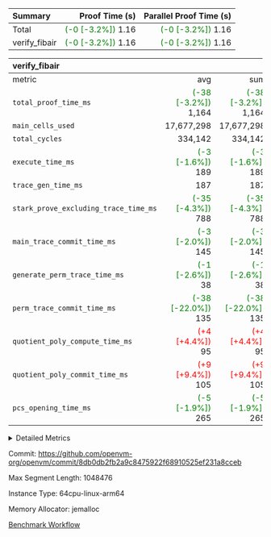 | Summary | Proof Time (s) | Parallel Proof Time (s) |
|:---|---:|---:|
| Total | <span style='color: green'>(-0 [-3.2%])</span> 1.16 | <span style='color: green'>(-0 [-3.2%])</span> 1.16 |
| verify_fibair | <span style='color: green'>(-0 [-3.2%])</span> 1.16 | <span style='color: green'>(-0 [-3.2%])</span> 1.16 |


| verify_fibair |||||
|:---|---:|---:|---:|---:|
|metric|avg|sum|max|min|
| `total_proof_time_ms ` | <span style='color: green'>(-38 [-3.2%])</span> 1,164 | <span style='color: green'>(-38 [-3.2%])</span> 1,164 | <span style='color: green'>(-38 [-3.2%])</span> 1,164 | <span style='color: green'>(-38 [-3.2%])</span> 1,164 |
| `main_cells_used     ` |  17,677,298 |  17,677,298 |  17,677,298 |  17,677,298 |
| `total_cycles        ` |  334,142 |  334,142 |  334,142 |  334,142 |
| `execute_time_ms     ` | <span style='color: green'>(-3 [-1.6%])</span> 189 | <span style='color: green'>(-3 [-1.6%])</span> 189 | <span style='color: green'>(-3 [-1.6%])</span> 189 | <span style='color: green'>(-3 [-1.6%])</span> 189 |
| `trace_gen_time_ms   ` |  187 |  187 |  187 |  187 |
| `stark_prove_excluding_trace_time_ms` | <span style='color: green'>(-35 [-4.3%])</span> 788 | <span style='color: green'>(-35 [-4.3%])</span> 788 | <span style='color: green'>(-35 [-4.3%])</span> 788 | <span style='color: green'>(-35 [-4.3%])</span> 788 |
| `main_trace_commit_time_ms` | <span style='color: green'>(-3 [-2.0%])</span> 145 | <span style='color: green'>(-3 [-2.0%])</span> 145 | <span style='color: green'>(-3 [-2.0%])</span> 145 | <span style='color: green'>(-3 [-2.0%])</span> 145 |
| `generate_perm_trace_time_ms` | <span style='color: green'>(-1 [-2.6%])</span> 38 | <span style='color: green'>(-1 [-2.6%])</span> 38 | <span style='color: green'>(-1 [-2.6%])</span> 38 | <span style='color: green'>(-1 [-2.6%])</span> 38 |
| `perm_trace_commit_time_ms` | <span style='color: green'>(-38 [-22.0%])</span> 135 | <span style='color: green'>(-38 [-22.0%])</span> 135 | <span style='color: green'>(-38 [-22.0%])</span> 135 | <span style='color: green'>(-38 [-22.0%])</span> 135 |
| `quotient_poly_compute_time_ms` | <span style='color: red'>(+4 [+4.4%])</span> 95 | <span style='color: red'>(+4 [+4.4%])</span> 95 | <span style='color: red'>(+4 [+4.4%])</span> 95 | <span style='color: red'>(+4 [+4.4%])</span> 95 |
| `quotient_poly_commit_time_ms` | <span style='color: red'>(+9 [+9.4%])</span> 105 | <span style='color: red'>(+9 [+9.4%])</span> 105 | <span style='color: red'>(+9 [+9.4%])</span> 105 | <span style='color: red'>(+9 [+9.4%])</span> 105 |
| `pcs_opening_time_ms ` | <span style='color: green'>(-5 [-1.9%])</span> 265 | <span style='color: green'>(-5 [-1.9%])</span> 265 | <span style='color: green'>(-5 [-1.9%])</span> 265 | <span style='color: green'>(-5 [-1.9%])</span> 265 |



<details>
<summary>Detailed Metrics</summary>

|  | verify_program_compile_ms | total_cells | stark_prove_excluding_trace_time_ms | quotient_poly_compute_time_ms | quotient_poly_commit_time_ms | perm_trace_commit_time_ms | pcs_opening_time_ms | main_trace_commit_time_ms |
| --- | --- | --- | --- | --- | --- | --- | --- |
|  | 7 | 65,536 | 37 | 1 | 6 | 0 | 22 | 6 | 

| air_name | rows | quotient_deg | main_cols | interactions | constraints | cells |
| --- | --- | --- | --- | --- | --- | --- |
| AccessAdapterAir<2> |  | 2 |  | 5 | 12 |  | 
| AccessAdapterAir<4> |  | 2 |  | 5 | 12 |  | 
| AccessAdapterAir<8> |  | 2 |  | 5 | 12 |  | 
| FibonacciAir | 32,768 | 1 | 2 |  | 5 | 65,536 | 
| FriReducedOpeningAir |  | 2 |  | 39 | 71 |  | 
| JalRangeCheckAir |  | 2 |  | 9 | 14 |  | 
| NativePoseidon2Air<BabyBearParameters>, 1> |  | 2 |  | 136 | 572 |  | 
| PhantomAir |  | 2 |  | 3 | 5 |  | 
| ProgramAir |  | 1 |  | 1 | 4 |  | 
| VariableRangeCheckerAir |  | 1 |  | 1 | 4 |  | 
| VmAirWrapper<AluNativeAdapterAir, FieldArithmeticCoreAir> |  | 2 |  | 15 | 27 |  | 
| VmAirWrapper<BranchNativeAdapterAir, BranchEqualCoreAir<1> |  | 2 |  | 11 | 25 |  | 
| VmAirWrapper<NativeAdapterAir<2, 0>, PublicValuesCoreAir> |  | 2 |  | 11 | 29 |  | 
| VmAirWrapper<NativeLoadStoreAdapterAir<1>, NativeLoadStoreCoreAir<1> |  | 2 |  | 15 | 20 |  | 
| VmAirWrapper<NativeLoadStoreAdapterAir<4>, NativeLoadStoreCoreAir<4> |  | 2 |  | 15 | 20 |  | 
| VmAirWrapper<NativeVectorizedAdapterAir<4>, FieldExtensionCoreAir> |  | 2 |  | 15 | 27 |  | 
| VmConnectorAir |  | 2 |  | 5 | 11 |  | 
| VolatileBoundaryAir |  | 2 |  | 7 | 19 |  | 

| group | trace_gen_time_ms | total_proof_time_ms | total_cycles | total_cells | stark_prove_excluding_trace_time_ms | quotient_poly_compute_time_ms | quotient_poly_commit_time_ms | perm_trace_commit_time_ms | pcs_opening_time_ms | main_trace_commit_time_ms | main_cells_used | generate_perm_trace_time_ms | execute_time_ms |
| --- | --- | --- | --- | --- | --- | --- | --- | --- | --- | --- | --- | --- | --- |
| verify_fibair | 187 | 1,164 | 334,142 | 62,474,410 | 788 | 95 | 105 | 135 | 265 | 145 | 17,677,298 | 38 | 189 | 

| group | air_name | rows | prep_cols | perm_cols | main_cols | cells |
| --- | --- | --- | --- | --- | --- | --- |
| verify_fibair | AccessAdapterAir<2> | 131,072 |  | 16 | 11 | 3,538,944 | 
| verify_fibair | AccessAdapterAir<4> | 65,536 |  | 16 | 13 | 1,900,544 | 
| verify_fibair | AccessAdapterAir<8> | 128 |  | 16 | 17 | 4,224 | 
| verify_fibair | FriReducedOpeningAir | 2,048 |  | 84 | 27 | 227,328 | 
| verify_fibair | JalRangeCheckAir | 32,768 |  | 28 | 12 | 1,310,720 | 
| verify_fibair | NativePoseidon2Air<BabyBearParameters>, 1> | 32,768 |  | 312 | 398 | 23,265,280 | 
| verify_fibair | PhantomAir | 16,384 |  | 12 | 6 | 294,912 | 
| verify_fibair | ProgramAir | 8,192 |  | 8 | 10 | 147,456 | 
| verify_fibair | VariableRangeCheckerAir | 262,144 | 2 | 8 | 1 | 2,359,296 | 
| verify_fibair | VmAirWrapper<AluNativeAdapterAir, FieldArithmeticCoreAir> | 262,144 |  | 36 | 29 | 17,039,360 | 
| verify_fibair | VmAirWrapper<BranchNativeAdapterAir, BranchEqualCoreAir<1> | 32,768 |  | 28 | 23 | 1,671,168 | 
| verify_fibair | VmAirWrapper<NativeLoadStoreAdapterAir<1>, NativeLoadStoreCoreAir<1> | 65,536 |  | 40 | 21 | 3,997,696 | 
| verify_fibair | VmAirWrapper<NativeLoadStoreAdapterAir<4>, NativeLoadStoreCoreAir<4> | 32,768 |  | 40 | 27 | 2,195,456 | 
| verify_fibair | VmAirWrapper<NativeVectorizedAdapterAir<4>, FieldExtensionCoreAir> | 32,768 |  | 36 | 38 | 2,424,832 | 
| verify_fibair | VmConnectorAir | 2 | 1 | 16 | 5 | 42 | 
| verify_fibair | VolatileBoundaryAir | 65,536 |  | 20 | 12 | 2,097,152 | 

| group | trace_height_constraint | weighted_sum | threshold |
| --- | --- | --- | --- |
| verify_fibair | 0 | 1,085,444 | 2,013,265,921 | 
| verify_fibair | 1 | 5,411,200 | 2,013,265,921 | 
| verify_fibair | 2 | 542,722 | 2,013,265,921 | 
| verify_fibair | 3 | 5,476,612 | 2,013,265,921 | 
| verify_fibair | 4 | 65,536 | 2,013,265,921 | 
| verify_fibair | 5 | 12,851,850 | 2,013,265,921 | 

| trace_height_constraint | threshold |
| --- | --- |
| 0 | 2,013,265,921 | 

</details>


Commit: https://github.com/openvm-org/openvm/commit/8db0db2fb2a9c8475922f68910525ef231a8cceb

Max Segment Length: 1048476

Instance Type: 64cpu-linux-arm64

Memory Allocator: jemalloc

[Benchmark Workflow](https://github.com/openvm-org/openvm/actions/runs/14890861198)
